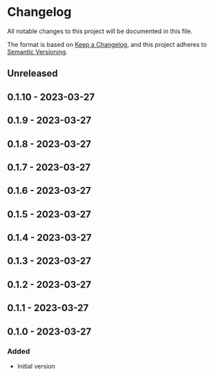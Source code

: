 # Changelog
All notable changes to this project will be documented in this file.

The format is based on [Keep a Changelog](https://keepachangelog.com/en/1.0.0/),
and this project adheres to [Semantic Versioning](https://semver.org/spec/v2.0.0.html).

## Unreleased

## 0.1.10 - 2023-03-27

## 0.1.9 - 2023-03-27

## 0.1.8 - 2023-03-27

## 0.1.7 - 2023-03-27

## 0.1.6 - 2023-03-27

## 0.1.5 - 2023-03-27

## 0.1.4 - 2023-03-27

## 0.1.3 - 2023-03-27

## 0.1.2 - 2023-03-27

## 0.1.1 - 2023-03-27

## 0.1.0 - 2023-03-27
### Added
- Initial version
